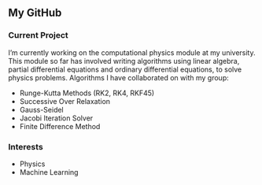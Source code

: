 ## My GitHub 

### Current Project
I’m currently working on the computational physics module at my university. This module so far has involved writing algorithms using linear algebra, partial differential equations and ordinary differential equations, to solve physics problems. Algorithms I have collaborated on with my group:  
- Runge-Kutta Methods (RK2, RK4, RKF45)
- Successive Over Relaxation 
- Gauss-Seidel
- Jacobi Iteration Solver  
- Finite Difference Method

### Interests 
- Physics  
- Machine Learning


